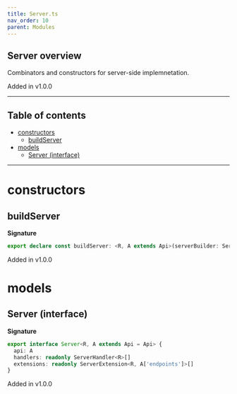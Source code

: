 ```yaml
---
title: Server.ts
nav_order: 10
parent: Modules
---
```


## Server overview

Combinators and constructors for server-side implemnetation.

Added in v1.0.0

---

<h2 class="text-delta">Table of contents</h2>

- [constructors](#constructors)
  - [buildServer](#buildserver)
- [models](#models)
  - [Server (interface)](#server-interface)

---

# constructors

## buildServer

**Signature**

```ts
export declare const buildServer: <R, A extends Api>(serverBuilder: ServerBuilder<R, [], A>) => Server<R, A>
```

Added in v1.0.0

# models

## Server (interface)

**Signature**

```ts
export interface Server<R, A extends Api = Api> {
  api: A
  handlers: readonly ServerHandler<R>[]
  extensions: readonly ServerExtension<R, A['endpoints']>[]
}
```

Added in v1.0.0
